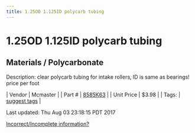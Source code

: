 ```yaml
---
title: 1.25OD 1.125ID polycarb tubing
---
```


# 1.25OD 1.125ID polycarb tubing
## Materials / Polycarbonate
Description: 	clear polycarb tubing for intake rollers, ID is same as bearings! price per foot 

| Vendor | Mcmaster | 
| Part # | [8585K63](https://www.mcmaster.com/#8585K63) | 
| Unit Price | $3.98 | 
| Tags: | [suggest tags](https://docs.google.com/forms/d/e/1FAIpQLSeWyY8v3RgOty-MyWmh9U0iivNYN_molChYyS-0U-o-kOAv_g/viewform) | 

Last updated: Thu Aug 03 23:18:15 PDT 2017

 [Incorrect/Incomplete information?](https://docs.google.com/forms/d/e/1FAIpQLSeWyY8v3RgOty-MyWmh9U0iivNYN_molChYyS-0U-o-kOAv_g/viewform)